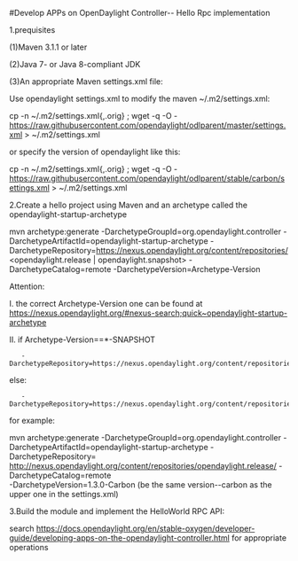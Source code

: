 
#Develop APPs on OpenDaylight Controller-- Hello Rpc implementation

1.prequisites

 (1)Maven 3.1.1 or later

 (2)Java 7- or Java 8-compliant JDK

 (3)An appropriate Maven settings.xml file:

 Use opendaylight settings.xml to modify the maven ~/.m2/settings.xml:
 
 cp -n ~/.m2/settings.xml{,.orig} ; 
 wget -q -O - https://raw.githubusercontent.com/opendaylight/odlparent/master/settings.xml > ~/.m2/settings.xml

 or specify the version of opendaylight like this:
 
 cp -n ~/.m2/settings.xml{,.orig} ; 
 wget -q -O - https://raw.githubusercontent.com/opendaylight/odlparent/stable/carbon/settings.xml > ~/.m2/settings.xml

2.Create a hello project using Maven and an archetype called the opendaylight-startup-archetype

 mvn archetype:generate 
 -DarchetypeGroupId=org.opendaylight.controller 
 -DarchetypeArtifactId=opendaylight-startup-archetype 
 -DarchetypeRepository=https://nexus.opendaylight.org/content/repositories/<opendaylight.release | opendaylight.snapshot>
 -DarchetypeCatalog=remote 
 -DarchetypeVersion=Archetype-Version
 
  
  Attention:
  
   I. the correct Archetype-Version one can be found at https://nexus.opendaylight.org/#nexus-search;quick~opendaylight-startup-archetype
   
  II. if  Archetype-Version==*-SNAPSHOT 
  
       -DarchetypeRepository=https://nexus.opendaylight.org/content/repositories/opendaylight.snapshot/
  else:
  
       -DarchetypeRepository=https://nexus.opendaylight.org/content/repositories/opendaylight.release/

 for example:
 
 mvn archetype:generate 
 -DarchetypeGroupId=org.opendaylight.controller 
 -DarchetypeArtifactId=opendaylight-startup-archetype 
 -DarchetypeRepository= http://nexus.opendaylight.org/content/repositories/opendaylight.release/ 
 -DarchetypeCatalog=remote  
 -DarchetypeVersion=1.3.0-Carbon (be the same version--carbon as the upper one in the settings.xml)
 
     
3.Build the module and implement the HelloWorld RPC API:
   
   search https://docs.opendaylight.org/en/stable-oxygen/developer-guide/developing-apps-on-the-opendaylight-controller.html 
   for appropriate operations
